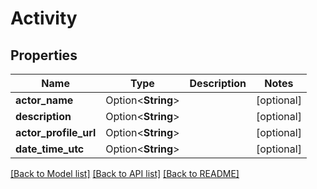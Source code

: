 # Activity

## Properties

Name | Type | Description | Notes
------------ | ------------- | ------------- | -------------
**actor_name** | Option<**String**> |  | [optional]
**description** | Option<**String**> |  | [optional]
**actor_profile_url** | Option<**String**> |  | [optional]
**date_time_utc** | Option<**String**> |  | [optional]

[[Back to Model list]](../README.md#documentation-for-models) [[Back to API list]](../README.md#documentation-for-api-endpoints) [[Back to README]](../README.md)


